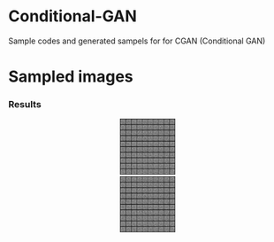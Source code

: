 # Conditional-GAN


Sample codes and generated sampels for for CGAN (Conditional GAN)





# Sampled images





### Results

<div align="center">
	<img src="/Samples/0.png" width="20%" height="20%"/>
</div>
</a>


<div align="center">
	<img src="/Samples/0.png" width="20%" height="20%"/>
</div>
</a>



